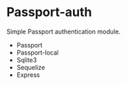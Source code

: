 # Passport-auth

Simple Passport authentication module.
 * Passport
 * Passport-local
 * Sqlite3
 * Sequelize
 * Express
